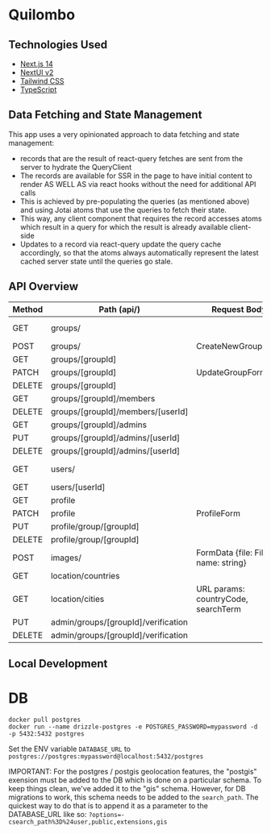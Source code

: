 # Quilombo

## Technologies Used

- [Next.js 14](https://nextjs.org/docs/getting-started)
- [NextUI v2](https://nextui.org/)
- [Tailwind CSS](https://tailwindcss.com/)
- [TypeScript](https://www.typescriptlang.org/)

## Data Fetching and State Management

This app uses a very opinionated approach to data fetching and state management:

- records that are the result of react-query fetches are sent from the server to hydrate the QueryClient
- The records are available for SSR in the page to have initial content to render AS WELL AS via react hooks without the need for additional API calls
- This is achieved by pre-populating the queries (as mentioned above) and using Jotai atoms that use the queries to fetch their state.
- This way, any client component that requires the record accesses atoms which result in a query for which the result is already available client-side
- Updates to a record via react-query update the query cache accordingly, so that the atoms always automatically represent the latest cached server state until the queries go stale.

## API Overview

| Method | Path (api/)                         | Request Body                        | Response        | Details      |
| ------ | ----------------------------------- | ----------------------------------- | --------------- | ------------ |
| GET    | groups/                             |                                     | Groups[]        | Group Search |
| POST   | groups/                             | CreateNewGroupForm                  | Group           |              |
| GET    | groups/[groupId]                    |                                     | Group           |              |
| PATCH  | groups/[groupId]                    | UpdateGroupForm                     | Group           |              |
| DELETE | groups/[groupId]                    |                                     | null, 204       |              |
| GET    | groups/[groupId]/members            |                                     | User[]          |              |
| DELETE | groups/[groupId]/members/[userId]   |                                     | User[]          |              |
| GET    | groups/[groupId]/admins             |                                     | string[]        |              |
| PUT    | groups/[groupId]/admins/[userId]    |                                     | string[]        |              |
| DELETE | groups/[groupId]/admins/[userId]    |                                     | string[]        |              |
| GET    | users/                              |                                     | User[]          | User Search  |
| GET    | users/[userId]                      |                                     | User            |              |
| GET    | profile                             |                                     | User            |              |
| PATCH  | profile                             | ProfileForm                         | User            |              |
| PUT    | profile/group/[groupId]             |                                     | User            |              |
| DELETE | profile/group/[groupId]             |                                     | User            |              |
| POST   | images/                             | FormData {file: File, name: string} | { url: string } |              |
| GET    | location/countries                  |                                     | Country[]       |              |
| GET    | location/cities                     | URL params: countryCode, searchTerm | City[]          |              |
| PUT    | admin/groups/[groupId]/verification |                                     | Group           |              |
| DELETE | admin/groups/[groupId]/verification |                                     | Group           |              |

## Local Development

# DB

```shell
docker pull postgres
docker run --name drizzle-postgres -e POSTGRES_PASSWORD=mypassword -d -p 5432:5432 postgres
```

Set the ENV variable `DATABASE_URL` to `postgres://postgres:mypassword@localhost:5432/postgres`


IMPORTANT: For the postgres / postgis geolocation features, the "postgis" exension must be added to the DB which is done on a particular schema.
To keep things clean, we've added it to the "gis" schema. However, for DB migrations to work, this schema needs to be added to the `search_path`.
The quickest way to do that is to append it as a parameter to the DATABASE_URL like so: `?options=-csearch_path%3D%24user,public,extensions,gis`